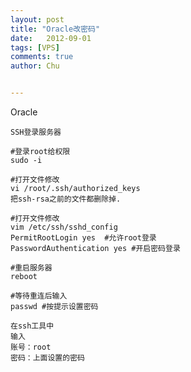 ```yaml
---
layout: post
title: "Oracle改密码"
date:   2012-09-01
tags: [VPS]
comments: true
author: Chu


---
```


Oracle

<!-- more -->

```
SSH登录服务器
```

```
#登录root给权限
sudo -i
```

```
#打开文件修改
vi /root/.ssh/authorized_keys
把ssh-rsa之前的文件都删除掉.
```

```
#打开文件修改
vim /etc/ssh/sshd_config
PermitRootLogin yes  #允许root登录
PasswordAuthentication yes #开启密码登录
```

```
#重启服务器
reboot
```

```
#等待重连后输入
passwd #按提示设置密码
```

```
在ssh工具中
输入
账号：root
密码：上面设置的密码
```